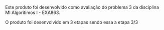 Este produto foi desenvolvido como avaliação do problema 3 da disciplina MI Algoritimos I - EXA863.

O produto foi desenvolvido em 3 etapas sendo essa a etapa 3/3
